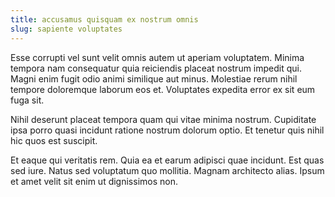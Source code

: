 ```yaml
---
title: accusamus quisquam ex nostrum omnis
slug: sapiente voluptates
---
```


Esse corrupti vel sunt velit omnis autem ut aperiam voluptatem. Minima tempora nam consequatur quia reiciendis placeat nostrum impedit qui. Magni enim fugit odio animi similique aut minus. Molestiae rerum nihil tempore doloremque laborum eos et. Voluptates expedita error ex sit eum fuga sit.

Nihil deserunt placeat tempora quam qui vitae minima nostrum. Cupiditate ipsa porro quasi incidunt ratione nostrum dolorum optio. Et tenetur quis nihil hic quos est suscipit.

Et eaque qui veritatis rem. Quia ea et earum adipisci quae incidunt. Est quas sed iure. Natus sed voluptatum quo mollitia. Magnam architecto alias. Ipsum et amet velit sit enim ut dignissimos non.
